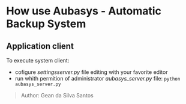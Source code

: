 How use Aubasys - Automatic Backup System
=================================

Application client
------------------

To execute system client:
- cofigure *settingsserver.py* file editing with your favorite editor
- run whith permition of administrator *aubasys_server.py* file: `python aubasys_server.py`

>Author: Gean da Silva Santos
